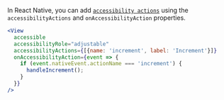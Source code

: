 In React Native, you can add [`accessibility actions`](https://reactnative.dev/docs/accessibility#accessibility-actions) using the `accessibilityActions` and `onAccessibilityAction` properties.

```jsx
<View
  accessible
  accessibilityRole="adjustable"
  accessibilityActions={[{name: 'increment', label: 'Increment'}]}
  onAccessibilityAction={event => {
    if (event.nativeEvent.actionName === 'increment') {
      handleIncrement();
    }
  }}
/>
```
